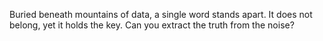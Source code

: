 Buried beneath mountains of data, a single word stands apart. It does not belong, yet it holds the key. Can you extract the truth from the noise?